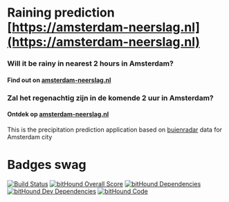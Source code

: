 # Raining prediction [https://amsterdam-neerslag.nl](https://amsterdam-neerslag.nl)
### Will it be rainy in nearest 2 hours in Amsterdam?
#### Find out on [amsterdam-neerslag.nl](https://amsterdam-neerslag.nl)
### Zal het regenachtig zijn in de komende 2 uur in Amsterdam?
#### Ontdek op [amsterdam-neerslag.nl](https://amsterdam-neerslag.nl)

This is the precipitation prediction application based on [buienradar](https://www.buienradar.nl/overbuienradar/gratis-weerdata) data for Amsterdam city

# Badges swag
[![Build Status](https://travis-ci.org/my8bit/amsterdam-neerslag.svg?branch=master)](https://travis-ci.org/my8bit/amsterdam-neerslag)
[![bitHound Overall Score](https://www.bithound.io/github/my8bit/amsterdam-neerslag/badges/score.svg)](https://www.bithound.io/github/my8bit/amsterdam-neerslag)
[![bitHound Dependencies](https://www.bithound.io/github/my8bit/amsterdam-neerslag/badges/dependencies.svg)](https://www.bithound.io/github/my8bit/amsterdam-neerslag/master/dependencies/npm)
[![bitHound Dev Dependencies](https://www.bithound.io/github/my8bit/amsterdam-neerslag/badges/devDependencies.svg)](https://www.bithound.io/github/my8bit/amsterdam-neerslag/master/dependencies/npm)
[![bitHound Code](https://www.bithound.io/github/my8bit/amsterdam-neerslag/badges/code.svg)](https://www.bithound.io/github/my8bit/amsterdam-neerslag)
